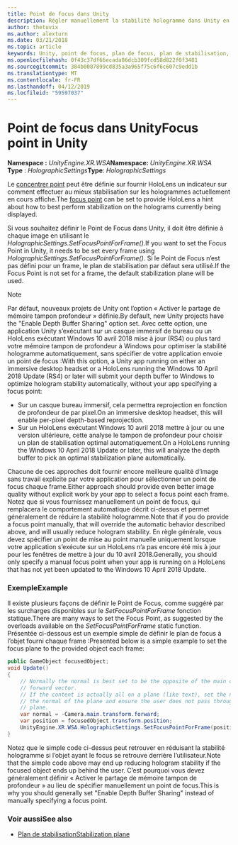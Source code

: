 ```yaml
---
title: Point de focus dans Unity
description: Régler manuellement la stabilité hologramme dans Unity en définissant le point de focus
author: thetuvix
ms.author: alexturn
ms.date: 03/21/2018
ms.topic: article
keywords: Unity, point de focus, plan de focus, plan de stabilisation, point de stabilisation, reprojection, LSR, mémoire tampon de profondeur
ms.openlocfilehash: 0f43c37df66ecada86dcb309fcd58d822f0f3481
ms.sourcegitcommit: 384b0087899cd835a3a965f75c6f6c607c9edd1b
ms.translationtype: MT
ms.contentlocale: fr-FR
ms.lasthandoff: 04/12/2019
ms.locfileid: "59597037"
---
```

# <a name="focus-point-in-unity"></a><span data-ttu-id="43100-104">Point de focus dans Unity</span><span class="sxs-lookup"><span data-stu-id="43100-104">Focus point in Unity</span></span>

<span data-ttu-id="43100-105">**Namespace :** *UnityEngine.XR.WSA*</span><span class="sxs-lookup"><span data-stu-id="43100-105">**Namespace:** *UnityEngine.XR.WSA*</span></span><br>
<span data-ttu-id="43100-106">**Type** : *HolographicSettings*</span><span class="sxs-lookup"><span data-stu-id="43100-106">**Type**: *HolographicSettings*</span></span>

<span data-ttu-id="43100-107">Le [concentrer point](hologram-stability.md#stabilization-plane) peut être définie sur fournir HoloLens un indicateur sur comment effectuer au mieux stabilisation sur les hologrammes actuellement en cours affiche.</span><span class="sxs-lookup"><span data-stu-id="43100-107">The [focus point](hologram-stability.md#stabilization-plane) can be set to provide HoloLens a hint about how to best perform stabilization on the holograms currently being displayed.</span></span>

<span data-ttu-id="43100-108">Si vous souhaitez définir le Point de Focus dans Unity, il doit être définie à chaque image en utilisant le *HolographicSettings.SetFocusPointForFrame()*.</span><span class="sxs-lookup"><span data-stu-id="43100-108">If you want to set the Focus Point in Unity, it needs to be set every frame using *HolographicSettings.SetFocusPointForFrame()*.</span></span> <span data-ttu-id="43100-109">Si le Point de Focus n’est pas défini pour un frame, le plan de stabilisation par défaut sera utilisé.</span><span class="sxs-lookup"><span data-stu-id="43100-109">If the Focus Point is not set for a frame, the default stabilization plane will be used.</span></span>

> [!NOTE]
> <span data-ttu-id="43100-110">Par défaut, nouveaux projets de Unity ont l’option « Activer le partage de mémoire tampon profondeur » définie.</span><span class="sxs-lookup"><span data-stu-id="43100-110">By default, new Unity projects have the "Enable Depth Buffer Sharing" option set.</span></span>  <span data-ttu-id="43100-111">Avec cette option, une application Unity s’exécutant sur un casque immersif de bureau ou un HoloLens exécutant Windows 10 avril 2018 mise à jour (RS4) ou plus tard votre mémoire tampon de profondeur à Windows pour optimiser la stabilité hologramme automatiquement, sans spécifier de votre application envoie un point de focus :</span><span class="sxs-lookup"><span data-stu-id="43100-111">With this option, a Unity app running on either an immersive desktop headset or a HoloLens running the Windows 10 April 2018 Update (RS4) or later will submit your depth buffer to Windows to optimize hologram stability automatically, without your app specifying a focus point:</span></span>
> * <span data-ttu-id="43100-112">Sur un casque bureau immersif, cela permettra reprojection en fonction de profondeur de par pixel.</span><span class="sxs-lookup"><span data-stu-id="43100-112">On an immersive desktop headset, this will enable per-pixel depth-based reprojection.</span></span>
> * <span data-ttu-id="43100-113">Sur un HoloLens exécutant Windows 10 avril 2018 mettre à jour ou une version ultérieure, cette analyse le tampon de profondeur pour choisir un plan de stabilisation optimal automatiquement.</span><span class="sxs-lookup"><span data-stu-id="43100-113">On a HoloLens running the Windows 10 April 2018 Update or later, this will analyze the depth buffer to pick an optimal stabilization plane automatically.</span></span>
>
> <span data-ttu-id="43100-114">Chacune de ces approches doit fournir encore meilleure qualité d’image sans travail explicite par votre application pour sélectionner un point de focus chaque frame.</span><span class="sxs-lookup"><span data-stu-id="43100-114">Either approach should provide even better image quality without explicit work by your app to select a focus point each frame.</span></span>  <span data-ttu-id="43100-115">Notez que si vous fournissez manuellement un point de focus, qui remplacera le comportement automatique décrit ci-dessus et permet généralement de réduire la stabilité hologramme.</span><span class="sxs-lookup"><span data-stu-id="43100-115">Note that if you do provide a focus point manually, that will override the automatic behavior described above, and will usually reduce hologram stability.</span></span>  <span data-ttu-id="43100-116">En règle générale, vous devez spécifier un point de mise au point manuelle uniquement lorsque votre application s’exécute sur un HoloLens n’a pas encore été mis à jour pour les fenêtres de mettre à jour du 10 avril 2018.</span><span class="sxs-lookup"><span data-stu-id="43100-116">Generally, you should only specify a manual focus point when your app is running on a HoloLens that has not yet been updated to the Windows 10 April 2018 Update.</span></span>

### <a name="example"></a><span data-ttu-id="43100-117">Exemple</span><span class="sxs-lookup"><span data-stu-id="43100-117">Example</span></span>

<span data-ttu-id="43100-118">Il existe plusieurs façons de définir le Point de Focus, comme suggéré par les surcharges disponibles sur le *SetFocusPointForFrame* fonction statique.</span><span class="sxs-lookup"><span data-stu-id="43100-118">There are many ways to set the Focus Point, as suggested by the overloads available on the *SetFocusPointForFrame* static function.</span></span> <span data-ttu-id="43100-119">Présentée ci-dessous est un exemple simple de définir le plan de focus à l’objet fourni chaque frame :</span><span class="sxs-lookup"><span data-stu-id="43100-119">Presented below is a simple example to set the focus plane to the provided object each frame:</span></span>

```cs
public GameObject focusedObject;
void Update()
{
    // Normally the normal is best set to be the opposite of the main camera's 
    // forward vector.
    // If the content is actually all on a plane (like text), set the normal to 
    // the normal of the plane and ensure the user does not pass through the 
    // plane.
    var normal = -Camera.main.transform.forward;     
    var position = focusedObject.transform.position;
    UnityEngine.XR.WSA.HolographicSettings.SetFocusPointForFrame(position, normal);
}
```

<span data-ttu-id="43100-120">Notez que le simple code ci-dessus peut retrouver en réduisant la stabilité hologramme si l’objet ayant le focus se retrouve derrière l’utilisateur.</span><span class="sxs-lookup"><span data-stu-id="43100-120">Note that the simple code above may end up reducing hologram stability if the focused object ends up behind the user.</span></span>  <span data-ttu-id="43100-121">C’est pourquoi vous devez généralement définir « Activer le partage de mémoire tampon de profondeur » au lieu de spécifier manuellement un point de focus.</span><span class="sxs-lookup"><span data-stu-id="43100-121">This is why you should generally set "Enable Depth Buffer Sharing" instead of manually specifying a focus point.</span></span>

### <a name="see-also"></a><span data-ttu-id="43100-122">Voir aussi</span><span class="sxs-lookup"><span data-stu-id="43100-122">See also</span></span>
* [<span data-ttu-id="43100-123">Plan de stabilisation</span><span class="sxs-lookup"><span data-stu-id="43100-123">Stabilization plane</span></span>](hologram-stability.md#stabilization-plane)
